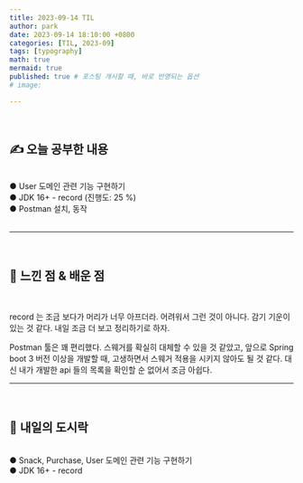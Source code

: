 ```yaml
---
title: 2023-09-14 TIL
author: park
date: 2023-09-14 18:10:00 +0800
categories: [TIL, 2023-09]
tags: [typography]
math: true
mermaid: true
published: true # 포스팅 개시할 때, 바로 반영되는 옵션
# image: 

---
```


<br>

## ✍ 오늘 공부한 내용

<br>
● User 도메인 관련 기능 구현하기<br>
● JDK 16+ - record (진행도: 25 %)<br>
● Postman 설치, 동작<br>
<br>

---

<br>

## 🧠 느낀 점 & 배운 점 

<br>

record 는 조금 보다가 머리가 너무 아프더라.
어려워서 그런 것이 아니다.
감기 기운이 있는 것 같다.
내일 조금 더 보고 정리하기로 하자.

Postman 툴은 꽤 편리했다.
스웨거를 확실히 대체할 수 있을 것 같았고, 앞으로 Spring boot 3 버전 이상을 개발할 때, 고생하면서 스웨거 적용을 시키지 않아도 될 것 같다.
대신 내가 개발한 api 들의 목록을 확인할 순 없어서 조금 아쉽다.
<br>

---

<br>

## 🍱 내일의 도시락

<br>
● Snack, Purchase, User 도메인 관련 기능 구현하기<br>
● JDK 16+ - record<br>
<br>
<br>